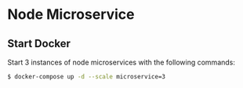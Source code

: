 # Node Microservice

## Start Docker

Start 3 instances of node microservices with the following commands:

```bash
$ docker-compose up -d --scale microservice=3
```